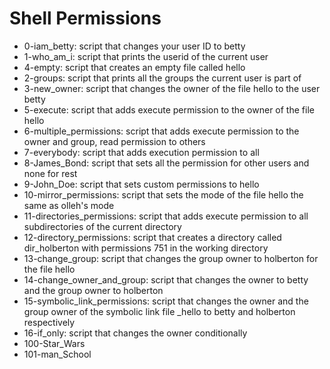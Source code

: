 # Shell Permissions
* 0-iam_betty: script that changes your user ID to betty
* 1-who_am_i: script that prints the userid of the current user
* 4-empty: script that creates an empty file called hello
* 2-groups: script that prints all the groups the current user is part of
* 3-new_owner: script that changes the owner of the file hello to the user betty
* 5-execute: script that adds execute permission to the owner of the file hello
* 6-multiple_permissions: script that adds execute permission to the owner and group, read permission to others
* 7-everybody: script that adds execution permission to all
* 8-James_Bond: script that sets all the permission for other users and none for rest
* 9-John_Doe: script that sets custom permissions to hello
* 10-mirror_permissions: script that sets the mode of the file hello the same as olleh's mode
* 11-directories_permissions: script that adds execute permission to all subdirectories of the current directory
* 12-directory_permissions: script that creates a directory called dir_holberton with permissions 751 in the working directory
* 13-change_group: script that changes the group owner to holberton for the file hello
* 14-change_owner_and_group: script that changes the owner to betty and the group owner to holberton
* 15-symbolic_link_permissions: script that changes the owner and the group owner of the symbolic link file _hello to betty and holberton respectively
* 16-if_only: script that changes the owner conditionally
* 100-Star_Wars
* 101-man_School
